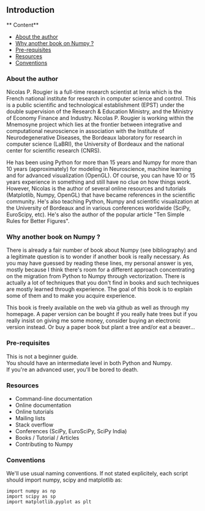 ## Introduction

** Content**

* [About the author](#about)
* [Why another book on Numpy ?](#why)
* [Pre-requisites](#pre-requisites)
* [Resources](#resources)
* [Conventions](#conventions)


### About the author <a name="about"></a>

Nicolas P. Rougier is a full-time research scientist at Inria which is the
French national institute for research in computer science and control. This is
a public scientific and technological establishment (EPST) under the double
supervision of the Research & Education Ministry, and the Ministry of Economy
Finance and Industry. Nicolas P. Rougier is working within the Mnemosyne
project which lies at the frontier between integrative and computational
neuroscience in association with the Institute of Neurodegenerative Diseases,
the Bordeaux laboratory for research in computer science (LaBRI), the
University of Bordeaux and the national center for scientific research (CNRS).
  
He has been using Python for more than 15 years and Numpy for more than 10
years (approximately) for modeling in Neuroscience, machine learning and for
advanced visualization (OpenGL). Of course, you can have 10 or 15 years
experience in something and still have no clue on how things work. However,
Nicolas is the author of several online resources and tutorials (Matplotlib,
Numpy, OpenGL) that have became references in the scientific community. He's
also teaching Python, Numpy and scientific visualization at the University of
Bordeaux and in various conferences worldwide (SciPy, EuroScipy, etc). He's
also the author of the popular article "Ten Simple Rules for Better Figures".

### Why another book on Numpy ? <a name="why"></a>

There is already a fair number of book about Numpy (see bibliography) and a
legitimate question is to wonder if another book is really necessary. As you
may have guessed by reading these lines, my personal answer is yes, mostly
because I think there's room for a different approach concentrating on the
migration from Python to Numpy through vectorization. There is actually a lot
of techniques that you don't find in books and such techniques are mostly
learned through experience. The goal of this book is to explain some of them
and to make you acquire experience.

This book is freely available on the web via github as well as through my
homepage. A paper version can be bought if you really hate trees but if you
really insist on giving me some money, consider buying an electronic version
instead. Or buy a paper book but plant a tree and/or eat a beaver...

### Pre-requisites <a name="pre-requisites"></a>

This is not a beginner guide.  
You should have an intermediate level in both Python and Numpy.  
If you're an advanced user, you'll be bored to death.

### Resources <a name="resources"></a>

* Command-line documentation
* Online documentation
* Online tutorials
* Mailing lists
* Stack overflow
* Conferences (SciPy, EuroSciPy, SciPy India)
* Books / Tutorial / Articles
* Contributing to Numpy

### Conventions <a name="conventions"></a>

We'll use usual naming conventions. If not stated explicitely, each script
should import numpy, scipy and matplotlib as:
  
    import numpy as np
    import scipy as sp
    import matplotlib.pyplot as plt

